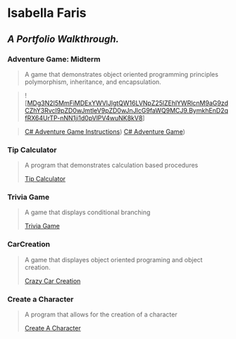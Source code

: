 # **Isabella Faris**
 ## *A Portfolio Walkthrough.*
 
###  **Adventure Game: Midterm**
> A game that demonstrates object oriented programming principles polymorphism, inheritance, and encapsulation.

>![[MDg3N2I5MmFiMDExYWVlJlgtQW16LVNpZ25lZEhlYWRlcnM9aG9zdCZhY3Rvcl9pZD0wJmtleV9pZD0wJnJlcG9faWQ9MCJ9.BymkhEnD2qfRX64UrTP-nNN1ji1d0pVlPV4wuNK8kV8](https://private-user-images.githubusercontent.com/148392024/287564257-cd9288e5-feeb-44d0-9ed8-86bcd8d0b885.png?jwt=eyJhbGciOiJIUzI1NiIsInR5cCI6IkpXVCJ9.eyJpc3MiOiJnaXRodWIuY29tIiwiYXVkIjoicmF3LmdpdGh1YnVzZXJjb250ZW50LmNvbSIsImtleSI6ImtleTEiLCJleHAiOjE3MDE2NTIwNDMsIm5iZiI6MTcwMTY1MTc0MywicGF0aCI6Ii8xNDgzOTIwMjQvMjg3NTY0MjU3LWNkOTI4OGU1LWZlZWItNDRkMC05ZWQ4LTg2YmNkOGQwYjg4NS5wbmc_WC1BbXotQWxnb3JpdGhtPUFXUzQtSE1BQy1TSEEyNTYmWC1BbXotQ3JlZGVudGlhbD1BS0lBSVdOSllBWDRDU1ZFSDUzQSUyRjIwMjMxMjA0JTJGdXMtZWFzdC0xJTJGczMlMkZhd3M0X3JlcXVlc3QmWC1BbXotRGF0ZT0yMDIzMTIwNFQwMTAyMjNaJlgtQW16LUV4cGlyZXM9MzAwJlgtQW16LVNpZ25hdHVyZT02N2M4N2IyMTFjNGYwMTI1NDJlMTNhMjM0NjViMjRjZWVjYmMyODdkZjFkYTdjNWRjMDg3N2I5MmFiMDExYWVlJlgtQW16LVNpZ25lZEhlYWRlcnM9aG9zdCZhY3Rvcl9pZD0wJmtleV9pZD0wJnJlcG9faWQ9MCJ9.BymkhEnD2qfRX64UrTP-nNN1ji1d0pVlPV4wuNK8kV8)]

> [C# Adventure Game Instructions](https://programmingisfun.com/learn/c-sharp-adventure-game/))
> [C# Adventure Game](https://gist.github.com/IKFARI01/cc09a5b4459ae936b9876018da260b46))

### **Tip Calculator**
> A program that demonstrates calculation based procedures
> 
> [Tip Calculator](https://ikfari01.github.io/TipCalculator.io/)

### **Trivia Game**
>A game that displays conditional branching
>
>[Trivia Game]((https://gist.github.com/IKFARI01/cc09a5b4459ae936b9876018da260b46)https://gist.github.com/IKFARI01/cc09a5b4459ae936b9876018da260b46)

### **CarCreation**
> A game that displayes object oriented programing and object creation.
> 
> [Crazy Car Creation](https://gist.github.com/IKFARI01/41dc095fdecfa2d52b5e9012c32ff464)

### **Create a Character**
> A program that allows for the creation of a character
> 
> [Create A Character](https://gist.github.com/IKFARI01/cc09a5b4459ae936b9876018da260b46)
